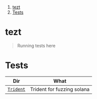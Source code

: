 1. [tezt](#tezt)
2. [Tests](#tests)

# tezt

> Running tests here

# Tests

|                           Dir                            |            What            |
| :------------------------------------------------------: | :------------------------: |
| [`Trident`](https://github.com/Ackee-Blockchain/trident) | Trident for fuzzing solana |
